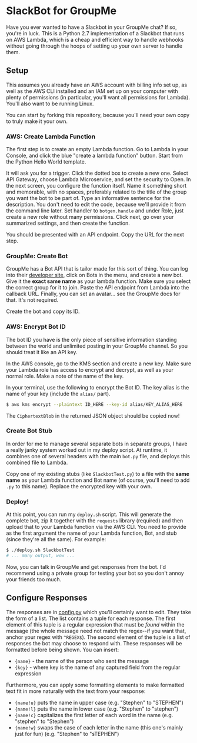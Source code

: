 SlackBot for GroupMe
====================

Have you ever wanted to have a Slackbot in your GroupMe chat? If so, you're in
luck. This is a Python 2.7 implementation of a Slackbot that runs on AWS Lambda,
which is a cheap and efficient way to handle webhooks without going through the
hoops of setting up your own server to handle them.

Setup
-----

This assumes you already have an AWS account with billing info set up, as well
as the AWS CLI installed and an IAM set up on your computer with plenty of
permissions (in particular, you'll want all permissions for Lambda). You'll also
want to be running Linux.

You can start by forking this repository, because you'll need your own copy to
truly make it your own.

### AWS: Create Lambda Function

The first step is to create an empty Lambda function. Go to Lambda in your
Console, and click the blue "create a lambda function" button. Start from the
Python Hello World template.

It will ask you for a trigger. Click the dotted box to create a new one. Select
API Gateway, choose Lambda Microservice, and set the security to Open. In the
next screen, you configure the function itself. Name it something short and
memorable, with no spaces, preferably related to the title of the group you want
the bot to be part of. Type an informative sentence for the description. You
don't need to edit the code, because we'll provide it from the command line
later. Set handler to `botgen.handle` and under Role, just create a new role
without many permissions. Click next, go over your summarized settings, and then
create the function.

You should be presented with an API endpoint. Copy the URL for the next step.

### GroupMe: Create Bot

GroupMe has a Bot API that is tailor made for this sort of thing. You can log
into their [developer site](https://dev.groupme.com), click on Bots in the menu,
and create a new bot. Give it the **exact same name** as your lambda function.
Make sure you select the correct group for it to join. Paste the API endpoint
from Lambda into the callback URL. Finally, you can set an avatar... see the
GroupMe docs for that. It's not required.

Create the bot and copy its ID.

### AWS: Encrypt Bot ID

The bot ID you have is the only piece of sensitive information standing between
the world and unlimited posting in your GroupMe channel. So you should treat it
like an API key.

In the AWS console, go to the KMS section and create a new key. Make sure your
Lambda role has access to encrypt and decrypt, as well as your normal role. Make
a note of the name of the key.

In your terminal, use the following to encrypt the Bot ID. The key alias is the
name of your key (include the `alias/` part).

```bash
$ aws kms encrypt --plaintext ID_HERE --key-id alias/KEY_ALIAS_HERE
```

The `CiphertextBlob` in the returned JSON object should be copied now!

### Create Bot Stub

In order for me to manage several separate bots in separate groups, I have a
really janky system worked out in my deploy script. At runtime, it combines one
of several headers with the main `bot.py` file, and deploys this combined file
to Lambda.

Copy one of my existing stubs (like `SlackbotTest.py`) to a file with the **same
name** as your Lambda function and Bot name (of course, you'll need to add `.py`
to this name). Replace the encrypted key with your own.

### Deploy!

At this point, you can run my `deploy.sh` script. This will generate the
complete bot, zip it together with the `requests` library (required) and then
upload that to your Lambda function via the AWS CLI. You need to provide as the
first argument the name of your Lambda function, Bot, and stub (since they're
all the same). For example:

```bash
$ ./deploy.sh SlackbotTest
# ... many output, wow ...
```

Now, you can talk in GroupMe and get responses from the bot. I'd recommend using
a private group for testing your bot so you don't annoy your friends too much.

Configure Responses
-------------------

The responses are in [config.py]() which you'll certainly want to edit. They
take the form of a list. The list contains a tuple for each response. The first
element of this tuple is a regular expression that must be *found* within the
message (the whole message need not match the regex--if you want that, anchor
your regex with `^REGEX$`). The second element of the tuple is a list of
responses the bot may choose to respond with. These responses will be formatted
before being shown. You can insert:

- `{name}` - the name of the person who sent the message
- `{key}` - where key is the name of any captured field from the regular
  expression

Furthermore, you can apply some formatting elements to make formatted text fit
in more naturally with the text from your response:

- `{name!u}` puts the name in upper case (e.g. "Stephen" to "STEPHEN")
- `{name!l}` puts the name in lower case (e.g. "Stephen" to "stephen")
- `{name!c}` capitalizes the first letter of each word in the name (e.g.
  "stephen" to "Stephen")
- `{name!w}` swaps the case of each letter in the name (this one's mainly just
  for fun) (e.g. "Stephen" to "sTEPHEN")
